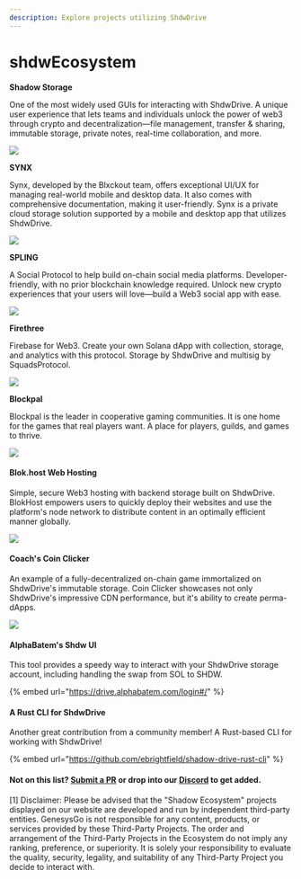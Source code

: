 ```yaml
---
description: Explore projects utilizing ShdwDrive
---
```


# shdwEcosystem

**Shadow Storage**

One of the most widely used GUIs for interacting with ShdwDrive. A unique user experience that lets teams and individuals unlock the power of web3 through crypto and decentralization—file management, transfer & sharing, immutable storage, private notes, real-time collaboration, and more.

[![](../.gitbook/assets/shadow\_storage.png)](https://www.shadow.storage/#features)

**SYNX**

Synx, developed by the Blxckout team, offers exceptional UI/UX for managing real-world mobile and desktop data. It also comes with comprehensive documentation, making it user-friendly. Synx is a private cloud storage solution supported by a mobile and desktop app that utilizes ShdwDrive.

[![](../.gitbook/assets/synx.png)](https://twitter.com/synx\_xyz)

**SPLING**

A Social Protocol to help build on-chain social media platforms. Developer-friendly, with no prior blockchain knowledge required. Unlock new crypto experiences that your users will love—build a Web3 social app with ease.

[![](../.gitbook/assets/spling-feature.png)](https://www.splinglabs.com/)

**Firethree**

Firebase for Web3. Create your own Solana dApp with collection, storage, and analytics with this protocol. Storage by ShdwDrive and multisig by SquadsProtocol.

[![](../.gitbook/assets/firethree.png)](https://www.firethree.xyz/)

**Blockpal**

Blockpal is the leader in cooperative gaming communities. It is one home for the games that real players want. A place for players, guilds, and games to thrive.

[![](../.gitbook/assets/blockpal.png)](https://blockpal.gg/)

#### **Blok.host Web Hosting**

Simple, secure Web3 hosting with backend storage built on ShdwDrive. BlokHost empowers users to quickly deploy their websites and use the platform's node network to distribute content in an optimally efficient manner globally.

[![](<../.gitbook/assets/blockhost (1).png>)](https://blok.host/)

#### **Coach's Coin Clicker**

An example of a fully-decentralized on-chain game immortalized on ShdwDrive's immutable storage. Coin Clicker showcases not only ShdwDrive's impressive CDN performance, but it's ability to create perma-dApps.

[![](../.gitbook/assets/coach-coin-clicker.png)](https://shdw-drive.genesysgo.net/5WRCJEgy7c1Wy3ewWdfJcAePMCaUq4asyuP8sRgTQZYq/index.html)

#### **AlphaBatem's Shdw UI**

This tool provides a speedy way to interact with your ShdwDrive storage account, including handling the swap from SOL to SHDW.

{% embed url="https://drive.alphabatem.com/login#/" %}

#### **A Rust CLI for ShdwDrive**

Another great contribution from a community member! A Rust-based CLI for working with ShdwDrive!

{% embed url="https://github.com/ebrightfield/shadow-drive-rust-cli" %}

#### **Not on this list?** [**Submit a PR**](https://github.com/GenesysGo/docs-shadow-cloud) **or drop into our** [**Discord**](https://discord.gg/genesysgo) **to get added.**

\[1] Disclaimer: Please be advised that the "Shadow Ecosystem" projects displayed on our website are developed and run by independent third-party entities. GenesysGo is not responsible for any content, products, or services provided by these Third-Party Projects. The order and arrangement of the Third-Party Projects in the Ecosystem do not imply any ranking, preference, or superiority. It is solely your responsibility to evaluate the quality, security, legality, and suitability of any Third-Party Project you decide to interact with.
